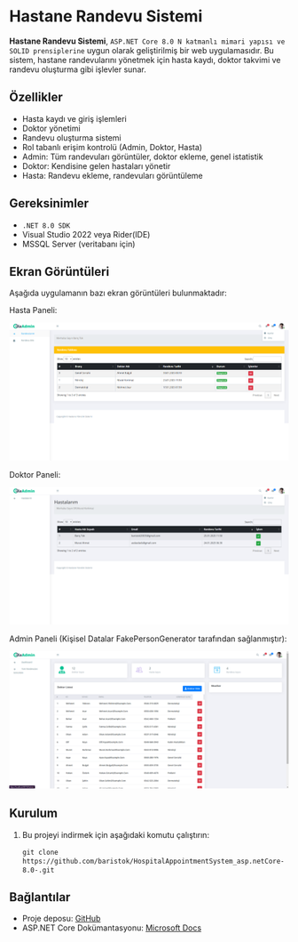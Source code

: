 <!DOCTYPE html>
<html lang="tr">
</head>
<body>
    <h1>Hastane Randevu Sistemi</h1>
    <p><strong>Hastane Randevu Sistemi</strong>, <code>ASP.NET Core 8.0 N katmanlı mimari yapısı ve SOLID prensiplerine</code> uygun olarak geliştirilmiş bir web uygulamasıdır. Bu sistem, hastane randevularını yönetmek için hasta kaydı, doktor takvimi ve randevu oluşturma gibi işlevler sunar.</p>
    <h2>Özellikler</h2>
    <ul>
        <li>Hasta kaydı ve giriş işlemleri</li>
        <li>Doktor yönetimi</li>
        <li>Randevu oluşturma sistemi</li>
        <li>Rol tabanlı erişim kontrolü (Admin, Doktor, Hasta)</li>
        <li>Admin: Tüm randevuları görüntüler, doktor ekleme, genel istatistik</li>
        <li>Doktor: Kendisine gelen hastaları yönetir</li>
        <li>Hasta: Randevu ekleme, randevuları görüntüleme</li>
    </ul>
    <h2>Gereksinimler</h2>
    <ul>
        <li><code>.NET 8.0 SDK</code></li>
        <li>Visual Studio 2022 veya Rider(IDE)</li>
        <li>MSSQL Server (veritabanı için)</li>
    </ul>
    <h2>Ekran Görüntüleri</h2>
    <p>Aşağıda uygulamanın bazı ekran görüntüleri bulunmaktadır:</p>
    <p>Hasta Paneli:</p>
    <img src="https://github.com/baristok/HospitalAppointmentSystem_asp.netCore-8.0-/blob/main/HastaneRandevuSistemi/HastaneRandevuSistemi/wwwroot/images/Hasta.png" alt="HastaPaneli">
    <p>Doktor Paneli:</p>
    <img src="https://github.com/baristok/HospitalAppointmentSystem_asp.netCore-8.0-/blob/main/HastaneRandevuSistemi/HastaneRandevuSistemi/wwwroot/images/Doktor.png" alt="DoktorPaneli">
    <p>Admin Paneli (Kişisel Datalar FakePersonGenerator tarafından sağlanmıştır):</p>
    <img src="https://github.com/baristok/HospitalAppointmentSystem_asp.netCore-8.0-/blob/main/HastaneRandevuSistemi/HastaneRandevuSistemi/wwwroot/images/Admin1.png" alt="AdminPaneli">
    <h2>Kurulum</h2>
    <ol>
        <li>Bu projeyi indirmek için aşağıdaki komutu çalıştırın:</li>
        <pre><code>git clone https://github.com/baristok/HospitalAppointmentSystem_asp.netCore-8.0-.git</code></pre>   
    </ol>
    <h2>Bağlantılar</h2>
    <ul>
        <li>Proje deposu: <a href="https://github.com/baristok/HospitalAppointmentSystem_asp.netCore-8.0-" target="_blank">GitHub</a></li>
        <li>ASP.NET Core Dokümantasyonu: <a href="https://learn.microsoft.com/tr-tr/aspnet/core/" target="_blank">Microsoft Docs</a></li>
    </ul>
</body>
</html>
